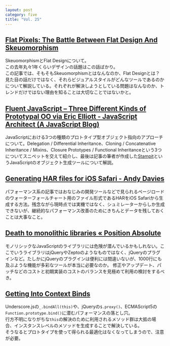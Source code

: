 ```yaml
---
layout: post
category: five
title: "Vol. 25"
---
```


## [Flat Pixels: The Battle Between Flat Design And Skeuomorphism](http://sachagreif.com/flat-pixels/)

SkeuomorphismとFlat Designについて。  
この去年丸々1年くらいデザインの話題はこの話ばかり。  
この記事では、そもそもSkeuomorphismとはなんなのか、Flat Designとは？  
見た目の話だけではなく、それらビジュアルスタイルがどんなツールであるのかについて解説している。それぞれが解決しようとしている問題はなんなのか、トレンドだけではない理由を知ることは大切なことではないかと。

## [Fluent JavaScript – Three Different Kinds of Prototypal OO via Eric Elliott - JavaScript Architect (A JavaScript Blog)](http://ericleads.com/2013/02/fluent-javascript-three-different-kinds-of-prototypal-oo/)

JavaScriptにおける3つの種類のプロトタイプ型オブジェクト指向のアプローチについて。Delegation / Differential Inheritance、Cloning / Concatenative Inheritance / Mixins、Closure Prototypes / Functional Inheritanceという3つについてスニペットを交えて紹介し、最後は記事の筆者が作成した[Stampit](https://github.com/dilvie/stampit)というJavaScriptのオブジェクト生成ツールについて解説。

## [Generating HAR files for iOS Safari - Andy Davies](http://andydavies.me/blog/2013/02/07/generating-har-files-for-ios-safari/)

パフォーマンス系の記事ではおなじみの開発ツールなどで見られるページロードのウォーターフォールチャート用のファイル形式であるHARをiOS Safariから生成する方法。残念ながら現時点では実機ではなく、シュミレーターからしか生成できないが、継続的なパフォーマンス改善のためにきちんとデータを残しておくことは大事なこと。

## [Death to monolithic libraries « Position Absolute](http://www.position-absolute.com/articles/death-to-monolithic-libraries/)

モノリシックなJavaScriptのライブラリには危険が潜んでいるかもしれない。ここでいうライブラリはjQueryやZeptoのようなものではなく、jQueryのプラグインなど。たしかにjQueryのプラグインは便利には間違いないが、1000行にも及ぶような機能が多彩なツールが本当に必要なのか。
修正やアップデート、パッチなどのコストと初期実装のコストのバランスを見極めて利用の検討をするべき。

## [Getting Into Context Binds](http://freshbrewedcode.com/jimcowart/2013/02/12/getting-into-context-binds/)

Underscore.jsの`_.bindAll(this)`や、jQueryの`$.proxy()`、ECMAScript5の`Function.prototype.bind()`に潜むパフォーマンスの落とし穴。  
行方不明になりがちな`this`の解決のために利用されるメソッド群は大抵の場合、インスタンスレベルのメソッドを生成することで解決している。  
そうなるとプロトタイプを使って得られる最適化はなくなってしまうので、注意が必要。